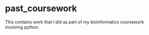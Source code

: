 # past_coursework
This contains work that I did as part of my bioinformatics coursework involving python. 
